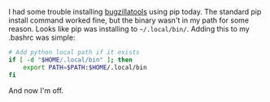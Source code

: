 I had some trouble installing [bugzillatools](https://pypi.python.org/pypi/bugzillatools/0.5.3.1) using pip today.
The standard pip install command worked fine, but the binary wasn't in my path for some reason.
Looks like pip was installing to `~/.local/bin/`.
Adding this to my .bashrc was simple:

```bash
# Add python local path if it exists
if [ -d "$HOME/.local/bin" ]; then
    export PATH=$PATH:$HOME/.local/bin
fi
```

And now I'm off.
